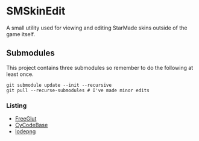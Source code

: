 # SMSkinEdit
A small utility used for viewing and editing StarMade skins outside of the game itself.

## Submodules
This project contains three submodules so remember to do the following at least once.

```
git submodule update --init --recursive
git pull --recurse-submodules # I've made minor edits
```

### Listing
- [FreeGlut](github.com/dcnieho/FreeGLUT.git)
- [CyCodeBase](github.com/cemyuksel/cycodebase.git)
- [lodepng](github.com/lvandeve/lodepng.git)
